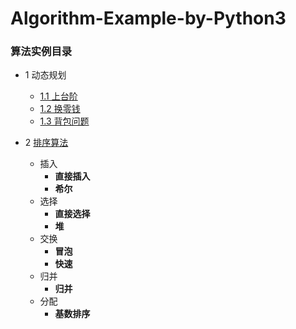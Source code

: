 # Algorithm-Example-by-Python3

### 算法实例目录
* 1 动态规划
     - [1.1 上台阶](https://github.com/Anfany/Algorithm-Example-by-Python3/blob/master/1.1%E4%B8%8A%E5%8F%B0%E9%98%B6.md)
     - [1.2 换零钱](https://github.com/Anfany/Algorithm-Example-by-Python3/blob/master/1.2%E6%8D%A2%E9%9B%B6%E9%92%B1.md)
     - [1.3 背包问题](https://github.com/Anfany/Algorithm-Example-by-Python3/blob/master/1.3%E8%83%8C%E5%8C%85%E9%97%AE%E9%A2%98.md)

* 2 [排序算法](https://github.com/Anfany/Algorithm-Example-by-Python3/blob/master/2%E6%8E%92%E5%BA%8F%E7%AE%97%E6%B3%95.md)
   - 插入
     - **直接插入**
     - **希尔**
   - 选择
      - **直接选择**
      - **堆**
   - 交换
      - **冒泡**
      - **快速**
   - 归并
      - **归并**
   - 分配
      - **基数排序**
     
